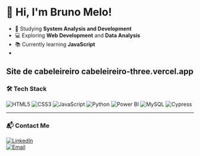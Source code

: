 # 👋 Hi, I'm Bruno Melo!

- 🌱 Studying **System Analysis and Development**
- 💻 Exploring **Web Development** and **Data Analysis**
- 📚 Currently learning **JavaScript**
- 
Site de cabeleireiro 
cabeleireiro-three.vercel.app 
---

### 🛠️ Tech Stack

![HTML5](https://img.shields.io/badge/-HTML5-E34F26?logo=html5&logoColor=white&style=for-the-badge)
![CSS3](https://img.shields.io/badge/-CSS3-1572B6?logo=css3&logoColor=white&style=for-the-badge)
![JavaScript](https://img.shields.io/badge/-JavaScript-F7DF1E?logo=javascript&logoColor=black&style=for-the-badge)
![Python](https://img.shields.io/badge/-Python-3776AB?logo=python&logoColor=white&style=for-the-badge)
![Power BI](https://img.shields.io/badge/-Power%20BI-F2C811?logo=power-bi&logoColor=black&style=for-the-badge)
![MySQL](https://img.shields.io/badge/-MySQL-4479A1?logo=mysql&logoColor=white&style=for-the-badge)
![Cypress](https://img.shields.io/badge/-Cypress-17202C?logo=cypress&logoColor=white&style=for-the-badge)

---

### 📬 Contact Me

[![LinkedIn](https://img.shields.io/badge/-LinkedIn-0077B5?logo=linkedin&logoColor=white&style=for-the-badge)](https://www.linkedin.com/in/bruno-morais-6b0256235/)  
[![Email](https://img.shields.io/badge/-Email-D14836?logo=gmail&logoColor=white&style=for-the-badge)](mailto:grumelo098@gmail.com)

